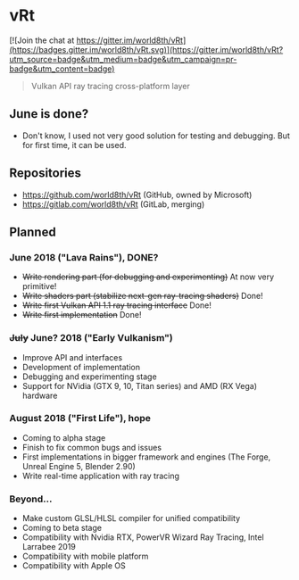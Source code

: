 # vRt

[![Join the chat at https://gitter.im/world8th/vRt](https://badges.gitter.im/world8th/vRt.svg)](https://gitter.im/world8th/vRt?utm_source=badge&utm_medium=badge&utm_campaign=pr-badge&utm_content=badge)

> Vulkan API ray tracing cross-platform layer 

## June is done?
- Don't know, I used not very good solution for testing and debugging. But for first time, it can be used. 

## Repositories
- https://github.com/world8th/vRt (GitHub, owned by Microsoft)
- https://gitlab.com/world8th/vRt (GitLab, merging)

## Planned

### June 2018 ("Lava Rains"), DONE?
- ~~Write rendering part (for debugging and experimenting)~~ At now very primitive! 
- ~~Write shaders part (stabilize next-gen ray-tracing shaders)~~ Done!
- ~~Write first Vulkan API 1.1 ray tracing interface~~ Done! 
- ~~Write first implementation~~ Done! 

### ~~July~~ June? 2018 ("Early Vulkanism")
- Improve API and interfaces
- Development of implementation 
- Debugging and experimenting stage 
- Support for NVidia (GTX 9, 10, Titan series) and AMD (RX Vega) hardware

### August 2018 ("First Life"), hope
- Coming to alpha stage
- Finish to fix common bugs and issues 
- First implementations in bigger framework and engines (The Forge, Unreal Engine 5, Blender 2.90)
- Write real-time application with ray tracing 

### Beyond... 
- Make custom GLSL/HLSL compiler for unified compatibility 
- Coming to beta stage
- Compatibility with Nvidia RTX, PowerVR Wizard Ray Tracing, Intel Larrabee 2019
- Compatibility with mobile platform 
- Compatibility with Apple OS
